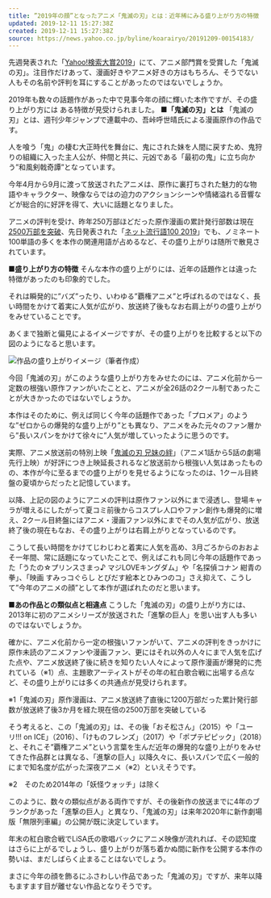 ```yaml
---
title: ”2019年の顔”となったアニメ「鬼滅の刃」とは：近年稀にみる盛り上がり方の特徴
updated: 2019-12-11 15:27:38Z
created: 2019-12-11 15:27:38Z
source: https://news.yahoo.co.jp/byline/koarairyo/20191209-00154183/
---
```


先週発表された「[Yahoo!検索大賞2019](https://searchaward.yahoo.co.jp/)」にて、アニメ部門賞を受賞した「鬼滅の刃」。注目作だけあって、漫画好きやアニメ好きの方はもちろん、そうでない人もその名前や評判を耳にすることがあったのではないでしょうか。

2019年も数々の話題作があった中で見事今年の顔に輝いた本作ですが、その盛り上がり方には ある特徴が見受けられました。
**■「鬼滅の刃」とは**
「鬼滅の刃」とは、週刊少年ジャンプで連載中の、吾峠呼世晴氏による漫画原作の作品です。

人を喰う「鬼」の棲む大正時代を舞台に、鬼にされた妹を人間に戻すため、鬼狩りの組織に入った主人公が、仲間と共に、元凶である「最初の鬼」に立ち向かう”和風剣戟奇譚”となっています。

今年4月から9月に渡って放送されたアニメは、原作に裏打ちされた魅力的な物語やキャラクター、映像ならではの迫力のアクションシーンや情緒溢れる音響などが総合的に好評を得て、大いに話題となりました。

アニメの評判を受け、昨年250万部ほどだった原作漫画の累計発行部数は現在[2500万部を突破](https://headlines.yahoo.co.jp/hl?a=20191127-00000321-oric-ent)、先日発表された「[ネット流行語100 2019](https://site.nicovideo.jp/2019nettrend100/)」でも、ノミネート100単語の多くを本作の関連用語が占めるなど、その盛り上がりは随所で散見されています。

**■盛り上がり方の特徴**
そんな本作の盛り上がりには、近年の話題作とは違った特徴があったのも印象的でした。

それは瞬発的に”バズ”ったり、いわゆる”覇権アニメ”と呼ばれるのではなく、長い時間をかけて着実に人気が広がり、放送終了後もなお右肩上がりの盛り上がりをみせていることです。

あくまで独断と偏見によるイメージですが、その盛り上がりを比較すると以下の図のようになると思います。

![](https://rpr.c.yimg.jp/im_siggHvQ_h_q524unztR6c50I3A---x600-n1/amd/20191209-00154183-roupeiro-001-6-view.jpg)作品の盛り上がりイメージ（筆者作成）

今回「鬼滅の刃」がこのような盛り上がり方をみせたのには、アニメ化前から一定数の根強い原作ファンがいたことと、アニメが全26話の2クール制であったことが大きかったのではないでしょうか。

本作はそのために、例えば同じく今年の話題作であった「プロメア」のような”ゼロからの爆発的な盛り上がり”とも異なり、アニメをみた元々のファン層から”長いスパンをかけて徐々に”人気が増していったように思うのです。

実際、アニメ放送前の特別上映「[鬼滅の刃 兄妹の絆](https://kimetsu.com/anime/movie/)」（アニメ1話から5話の劇場先行上映）が好評につき上映延長されるなど放送前から根強い人気はあったものの、本作が今に至るまでの盛り上がりを見せるようになったのは、1クール目終盤の夏頃からだったと記憶しています。

以降、上記の図のようにアニメの評判は原作ファン以外にまで浸透し、登場キャラが増えるにしたがって夏コミ前後からコスプレ人口やファン創作も爆発的に増え、2クール目終盤にはアニメ・漫画ファン以外にまでその人気が広がり、放送終了後の現在もなお、その盛り上がりは右肩上がりとなっているのです。

こうして長い時間をかけてじわじわと着実に人気を高め、3月ごろからのおおよそ一年間、常に話題になっていたことで、例えばこれも同じ今年の話題作であった「うたの☆プリンスさまっ♪ マジLOVEキングダム」や「名探偵コナン 紺青の拳」、「映画 すみっコぐらし とびだす絵本とひみつのコ」さえ抑えて、こうして”今年のアニメの顔”として本作が選ばれたのだと思います。

**■あの作品との類似点と相違点**
こうした「鬼滅の刃」の盛り上がり方には、2013年に初のアニメシリーズが放送された「進撃の巨人」を思い出す人も多いのではないでしょうか。

確かに、アニメ化前から一定の根強いファンがいて、アニメの評判をきっかけに原作未読のアニメファンや漫画ファン、更にはそれ以外の人々にまで人気を広げた点や、アニメ放送終了後に続きを知りたい人々によって原作漫画が爆発的に売れている（※1）点、主題歌アーティストがその年の紅白歌合戦に出場する点など、その盛り上がりには多くの共通点が見受けられます。

※1「鬼滅の刃」原作漫画は、アニメ放送終了直後に1200万部だった累計発行部数が放送終了後3か月を経た現在倍の2500万部を突破している

そう考えると、この「鬼滅の刃」は、その後「おそ松さん」（2015）や「ユーリ!!! on ICE」（2016）、「けものフレンズ」（2017）や「ポプテピピック」（2018）と、それこそ”覇権アニメ”という言葉を生んだ近年の爆発的な盛り上がりをみせてきた作品群とは異なる、「進撃の巨人」以降久々に、長いスパンで広く一般的にまで知名度が広がった深夜アニメ（※2）といえそうです。

※2　そのため2014年の「妖怪ウォッチ」は除く

このように、数々の類似点がある両作ですが、その後新作の放送までに4年のブランクがあった「進撃の巨人」と異なり、「鬼滅の刃」は来年2020年に新作劇場版「無限列車編」の公開が既に決定しています。

年末の紅白歌合戦でLiSA氏の歌唱バックにアニメ映像が流れれば、その認知度はさらに上がるでしょうし、盛り上がりが落ち着かぬ間に新作を公開する本作の勢いは、まだしばらく止まることはないでしょう。

まさに今年の顔を飾るにふさわしい作品であった「鬼滅の刃」ですが、来年以降もますます目が離せない作品となりそうです。